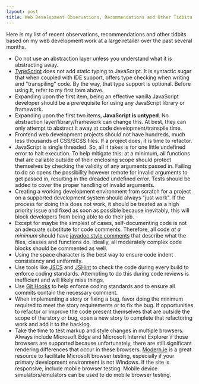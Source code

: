 ```yaml
---
layout: post
title: Web Development Observations, Recommendations and Other Tidbits
---
```


Here is my list of recent observations, recommendations and other tidbits based on my web development work at a large retailer over the past several months.

 * Do not use an abstraction layer unless you understand what it is abstracting away. 
 * [TypeScript](https://www.typescriptlang.org) does not add static typing to JavaScript. It is syntactic sugar that when coupled with IDE support, offers type checking when writing and "transpiling" code. By the way, that type support is optional. Before using it, refer to my first item above.
 * Expanding upon the first item, being an effective vanilla JavaScript developer should be a prerequisite for using any JavaScript library or framework. 
 * Expanding upon the first two items, **JavaScript is untyped**. No abstraction layer/library/framework can change this. At best, they can only attempt to abstract it away at code development/transpile time.
 * Frontend web development projects should not have hundreds, much less thousands of CSS/SCSS files. If a project does, it is time to refactor.
 * JavaScript is single threaded. So, all it takes is for one little undefined error to halt execution. To help mitigate this: at a minimum, all functions that are callable outside of their enclosing scope should protect themselves by checking the validity of any arguments passed in. Failing to do so opens the possibility however remote for invalid arguments to get passed in, resulting in the dreaded undefined error. Tests should be added to cover the proper handling of invalid arguments.
 * Creating a working development environment from scratch for a project on a supported development system should always "just work". If the process for doing this does not work, it should be treated as a high priority issue and fixed as soon as possible because inevitably, this will block developers from being able to do their job.
 * Except for maybe the simplest of cases, self-documenting code is not an adequate substitute for code comments. Therefore, all code *at a minimum* should have [javadoc style comments](https://en.wikipedia.org/wiki/Javadoc) that describe what the files, classes and functions do. Ideally, all moderately complex code blocks should be commented as well.
 * Using the space character is the best way to ensure code indent consistency and uniformity.
 * Use tools like [JSCS](http://jscs.info) and [JSHint](http://jshint.com) to check the code during every build to enforce coding standards. Attempting to do this during code reviews is inefficient and will likely miss things.
 * Use [Git Hooks](https://git-scm.com/book/en/v2/Customizing-Git-Git-Hooks) to help enforce coding standards and to ensure all commits contain the necessary comment.  
 * When implementing a story or fixing a bug, favor doing the minimum required to meet the story requirements or to fix the bug. If opportunities to refactor or improve the code present themselves that are outside the scope of the story or bug, open a new story to complete that refactoring work and add it to the backlog.
 * Take the time to test markup and style changes in multiple browsers. Always include Microsoft Edge and Microsoft Internet Explorer if those browsers are supported because unfortunately, there are still significant rendering differences that occur in these browsers. [Modern.ie](http://modern.ie) is a great resource to facilitate Microsoft browser testing, especially if your primary development environment is not Windows. If the site is responsive, include mobile browser testing. Mobile device simulators/emulators can be used to do mobile browser testing.
 
 


